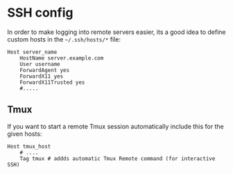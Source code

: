 SSH config
==========

In order to make logging into remote servers easier, its a good idea to define custom hosts in the `~/.ssh/hosts/*` file:

```ssh_config
Host server_name
    HostName server.example.com
    User username
    ForwardAgent yes
    ForwardX11 yes
    ForwardX11Trusted yes
    #.....
```

## Tmux

If you want to start a remote Tmux session automatically include this for the given hosts:

```ssh_config
Host tmux_host
    # ....
    Tag tmux # addds automatic Tmux Remote command (for interactive SSH)
```




